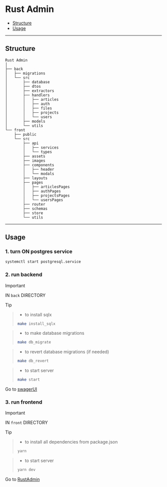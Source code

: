 # Rust Admin

<!--toc:start-->

- [Structure](#structure)
- [Usage](#usage)
<!--toc:end-->

---

## Structure

```
Rust Admin
│
├── back
│   ├── migrations
│   └── src
│       ├── database
│       ├── dtos
│       ├── extractors
│       ├── handlers
│       │   ├── articles
│       │   ├── auth
│       │   ├── files
│       │   ├── projects
│       │   └── users
│       ├── models
│       └── utils
└── front
    ├── public
    └── src
        ├── api
        │   ├── services
        │   └── types
        ├── assets
        ├── images
        ├── components
        │   ├── header
        │   └── modals
        ├── layouts
        ├── pages
        │   ├── articlesPages
        │   ├── authPages
        │   ├── projectsPages
        │   └── usersPages
        ├── router
        ├── schemas
        ├── store
        └── utils
```

---


## Usage

### 1.  turn ON postgres service

```sh
systemctl start postgresql.service
```

### 2.  run backend

> [!IMPORTANT]
> IN `back` DIRECTORY

> [!TIP]
> > - to install sqlx
> >
> > ```sh
> > make install_sqlx
> > ```
>
> > - to make database migrations
> >
> > ```sh
> > make db_migrate
> > ```
>
> > - to revert database migrations (if needed)
> >
> > ```sh
> > make db_revert
> > ```
>
> > - to start server
> >
> > ```sh
> > make start
> > ```
>
> Go to [swagerUI](http://localhost:8000)

### 3.  run frontend

> [!IMPORTANT]
> IN `front` DIRECTORY

> [!TIP]
> > - to install all dependencies from package.json
> >
> > ```sh
> > yarn
> > ```
>
> > - to start server
> >
> > ```sh
> > yarn dev
> > ```
>
   > Go to [RustAdmin](http://localhost:3000)
